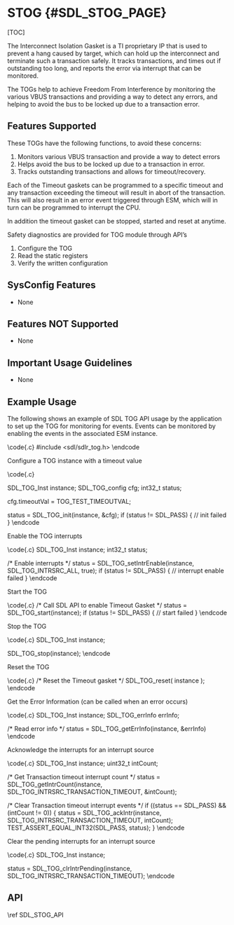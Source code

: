 # STOG {#SDL_STOG_PAGE}

[TOC]

The Interconnect Isolation Gasket is a TI proprietary IP that is used to prevent a hang caused by target, which can hold up the interconnect and terminate such a transaction safely. It tracks transactions, and times out if outstanding too long, and reports the error via interrupt that can be monitored.

The TOGs help to achieve Freedom From Interference by monitoring the various VBUS transactions and providing a way to detect any errors, and helping to avoid the bus to be locked up due to a transaction error.


## Features Supported

These TOGs have the following functions, to avoid these concerns:

1. Monitors various VBUS transaction and provide a way to detect errors
2. Helps avoid the bus to be locked up due to a transaction in error.
3. Tracks outstanding transactions and allows for timeout/recovery.

Each of the Timeout gaskets can be programmed to a specific timeout and any transaction exceeding the timeout will result in abort of the transaction. This will also result in an error event triggered through ESM, which will in turn can be programmed to interrupt the CPU.

 In addition the timeout gasket can be stopped, started and reset at anytime.

 Safety diagnostics are provided for TOG module through API’s

1. Configure the TOG
2. Read the static registers
3. Verify the written configuration


## SysConfig Features

- None

## Features NOT Supported

- None

## Important Usage Guidelines

- None

## Example Usage

The following shows an example of SDL TOG API usage by the application to set up the TOG for monitoring for events. Events can be monitored by enabling the events in the associated ESM instance.

\code{.c}
#include <sdl/sdlr_tog.h>
\endcode

Configure a TOG instance with a timeout value

\code{.c}

SDL_TOG_Inst instance;
SDL_TOG_config cfg;
int32_t status;

cfg.timeoutVal = TOG_TEST_TIMEOUTVAL;

status = SDL_TOG_init(instance, &cfg);
if (status != SDL_PASS)
{
    // init failed
}
\endcode

Enable the TOG interrupts

\code{.c}
SDL_TOG_Inst instance;
int32_t status;

/* Enable interrupts */
status = SDL_TOG_setIntrEnable(instance, SDL_TOG_INTRSRC_ALL, true);
if (status != SDL_PASS)
{
    // interrupt enable failed
}
\endcode

Start the TOG

\code{.c}
/* Call SDL API to enable Timeout Gasket */
status = SDL_TOG_start(instance);
if (status != SDL_PASS)
{
    // start failed
}
\endcode

Stop the TOG

\code{.c}
SDL_TOG_Inst instance;

SDL_TOG_stop(instance);
\endcode

Reset the TOG

\code{.c}
/* Reset the Timeout gasket */
SDL_TOG_reset( instance );
\endcode

Get the Error Information (can be called when an error occurs)

\code{.c}
SDL_TOG_Inst instance;
SDL_TOG_errInfo errInfo;

/* Read error info */
status = SDL_TOG_getErrInfo(instance, &errInfo)
\endcode

Acknowledge the interrupts for an interrupt source

\code{.c}
SDL_TOG_Inst instance;
uint32_t intCount;

/* Get Transaction timeout interrupt count */
status = SDL_TOG_getIntrCount(instance, SDL_TOG_INTRSRC_TRANSACTION_TIMEOUT, &intCount);

/* Clear Transaction timeout interrupt events */
if ((status == SDL_PASS) && (intCount != 0))
{
    status = SDL_TOG_ackIntr(instance, SDL_TOG_INTRSRC_TRANSACTION_TIMEOUT, intCount);
    TEST_ASSERT_EQUAL_INT32(SDL_PASS, status);
}
\endcode

Clear the pending interrupts for an interrupt source

\code{.c}
SDL_TOG_Inst instance;

status = SDL_TOG_clrIntrPending(instance, SDL_TOG_INTRSRC_TRANSACTION_TIMEOUT);
\endcode

## API

\ref SDL_STOG_API
